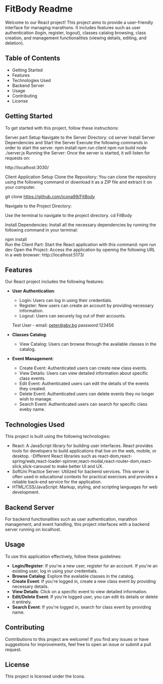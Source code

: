 # FitBody Readme

Welcome to our React project! This project aims to provide a user-friendly interface for managing marathons. It includes features such as user authentication (login, register, logout), classes catalog browsing, class creation, and management functionalities (viewing details, editing, and deletion).

## Table of Contents

- Getting Started
- Features
- Technologies Used
- Backend Server
- Usage
- Contributing
- License

## Getting Started

To get started with this project, follow these instructions:

Server part Setup
Navigate to the Server Directory:
cd server
Install Server Dependencies and Start the Server Execute the following commands in order to start the server.
npm install
npm run client
npm run build
node ./server.js
Running the Server:
Once the server is started, it will listen for requests on:

http://localhost:3030/

Client Application Setup
Clone the Repository: You can clone the repository using the following command or download it as a ZIP file and extract it on your computer.

git clone https://github.com/icona99/FitBody

Navigate to the Project Directory:

Use the terminal to navigate to the project directory.
cd FitBody

Install Dependencies:
Install all the necessary dependencies by running the following command in your terminal:

npm install   
Run the Client Part: Start the React application with this command:
npm run dev
Open the Project: Access the application by opening the following URL in a web browser:  http://localhost:5173/

## Features

Our React project includes the following features:

- **User Authentication**:
  - Login: Users can log in using their credentials.
  - Register: New users can create an account by providing necessary information.
  - Logout: Users can securely log out of their accounts.

  Test User - email: peter@abv.bg password:123456

- **Classes Catalog**:
  - View Catalog: Users can browse through the available classes in the catalog.

- **Event Management**:

  - Create Event: Authenticated users can create new class events.
  - View Details: Users can view detailed information about specific class events.
  - Edit Event: Authenticated users can edit the details of the events they created.
  - Delete Event: Authenticated users can delete events they no longer wish to manage.
  - Search Event: Authenticated users can search for specific class eveby name.

## Technologies Used

This project is built using the following technologies:

- React: A JavaScript library for building user interfaces. React provides tools for developers to build applications that live on the web, mobile, or desktop.
-Different React libraries such as react-dom,react-spring/web,react-loader-spinner,react-modal,react-router-dom,react-slick,slick-carousel to make better UI and UX.
- SoftUni Practice Server: Utilized for backend services. This server is often used in educational contexts for practical exercises and provides a reliable back-end service for the application.
- HTML/CSS/JavaScript: Markup, styling, and scripting languages for web development.

## Backend Server

For backend functionalities such as user authentication, marathon management, and event handling, this project interfaces with a backend server running on localhost.

## Usage

To use this application effectively, follow these guidelines:

- **Login/Register**: If you're a new user, register for an account. If you're an existing user, log in using your credentials.
- **Browse Catalog**: Explore the available classes in the catalog.
- **Create Event**: If you're logged in, create a new class event by providing necessary details.
- **View Details**: Click on a specific event to view detailed information.
- **Edit/Delete Event**: If you're logged user, you can edit its details or delete it entirely.
- **Search Event**: If you're logged in, search for class event by providing name.

## Contributing

Contributions to this project are welcome! If you find any issues or have suggestions for improvements, feel free to open an issue or submit a pull request.

## License

This project is licensed under the Icona.
